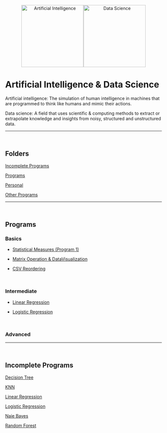 <div align="center">

[<img src="https://img.icons8.com/cotton/256/000000/brain-3.png" title = "Artificial Intelligence" height='200'>](https://www.google.com/search?q=artificial+intelligence&rlz=1C1CHBF_enIN998IN998&oq=Artificial+Intelligence&aqs=chrome.0.35i39l2j69i59j0i67j69i60l2j69i65j69i60.360j0j7&sourceid=chrome&ie=UTF-8)[<img src="https://img.icons8.com/fluency/256/000000/mind-map.png" title = "Data Science" height='200'>](https://www.google.com/search?q=data+science&rlz=1C1CHBF_enIN998IN998&oq=Data+science&aqs=chrome.0.35i39j69i59j0i131i433i512j0i512l2j69i60l3.488j0j7&sourceid=chrome&ie=UTF-8)

</div>

# Artificial Intelligence & Data Science

Artificial intelligence: The simulation of human intelligence in machines that are programmed to think like humans and mimic their actions.

Data science: A field that uses scientific & computing methods to extract or extrapolate knowledge and insights from noisy, structured and unstructured data.

---

<!-- ======================================================================================================= -->

<br>

## Folders

[Incomplete Programs](https://github.com/004Ajay/AI-DS/tree/main/Incomplete)

[Programs](https://github.com/004Ajay/AI-DS/tree/main/Programs)

[Personal](https://github.com/004Ajay/AI-DS/tree/main/Personal)

[Other Programs](https://github.com/004Ajay/AI-DS/tree/main/OTHER%20PROGRAMS)

---

<br>

## Programs

### Basics

* [Statistical Measures (Program 1)](https://github.com/004Ajay/AI-DS/tree/main/Programs/MeanMedianMode.py)

* [Matrix Operation & DataVisualization](https://github.com/004Ajay/AI-DS/tree/main/Programs/MatOp_DataVisualization.py)

* [CSV Reordering](https://github.com/004Ajay/AI-DS/tree/main/Programs/CSV_Reordering.py)



<br>

### Intermediate

* [Linear Regression](https://github.com/004Ajay/AI-DS/tree/main/Programs/linear_regression.py)

* [Logistic Regression](https://github.com/004Ajay/AI-DS/tree/main/Programs/logistic_regression.py)



<br>

### Advanced

---


<br>


## Incomplete Programs

[Decision Tree](https://github.com/004Ajay/AI-DS/blob/main/Incomplete/DecisionTree.py)

[KNN](https://github.com/004Ajay/AI-DS/blob/main/Incomplete/KNN.py)

[Linear Regression](https://github.com/004Ajay/AI-DS/blob/main/Incomplete/LinearRegression.py)

[Logistic Regression](https://github.com/004Ajay/AI-DS/blob/main/Incomplete/LogisticRegression.py)

[Naie Bayes](https://github.com/004Ajay/AI-DS/blob/main/Incomplete/NaiveBayes.py)

[Random Forest](https://github.com/004Ajay/AI-DS/blob/main/Incomplete/RandomForest.py)


<!-- ======================================================================================================= -->

<!-- 
<br>

## Personal Works

### Other Programs

---

 -->

<!-- ======================================================================================================= -->